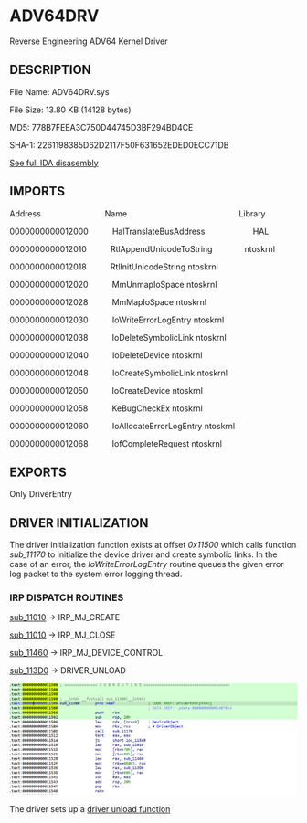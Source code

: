 # ADV64DRV
 Reverse Engineering ADV64 Kernel Driver

 ## DESCRIPTION

File Name: ADV64DRV.sys

File Size: 13.80 KB (14128 bytes)

MD5: 778B7FEEA3C750D44745D3BF294BD4CE

SHA-1: 2261198385D62D2117F50F631652EDED0ECC71DB


[See full IDA disasembly](ida.asm)




## IMPORTS

Address&emsp;&emsp;&emsp;&emsp;&emsp;&emsp;&emsp;&emsp;Name&emsp;&emsp;&emsp;&emsp;&emsp;&emsp;&emsp;&emsp;&emsp;&emsp;&emsp;&emsp;&emsp;&emsp;Library

0000000000012000&emsp;&emsp;&emsp;HalTranslateBusAddress&emsp;&emsp;&emsp;&emsp;&emsp;&emsp;HAL

0000000000012010&emsp;&emsp;&emsp;RtlAppendUnicodeToString&emsp;&emsp;&emsp;&emsp;ntoskrnl

0000000000012018&emsp;&emsp;&emsp;RtlInitUnicodeString	    ntoskrnl

0000000000012020&emsp;&emsp;&emsp;MmUnmapIoSpace	            ntoskrnl

0000000000012028&emsp;&emsp;&emsp;MmMapIoSpace	            ntoskrnl

0000000000012030&emsp;&emsp;&emsp;IoWriteErrorLogEntry	    ntoskrnl

0000000000012038&emsp;&emsp;&emsp;IoDeleteSymbolicLink	    ntoskrnl

0000000000012040&emsp;&emsp;&emsp;IoDeleteDevice	            ntoskrnl

0000000000012048&emsp;&emsp;&emsp;IoCreateSymbolicLink	    ntoskrnl

0000000000012050&emsp;&emsp;&emsp;IoCreateDevice	            ntoskrnl

0000000000012058&emsp;&emsp;&emsp;KeBugCheckEx	            ntoskrnl

0000000000012060&emsp;&emsp;&emsp;IoAllocateErrorLogEntry	    ntoskrnl

0000000000012068&emsp;&emsp;&emsp;IofCompleteRequest	        ntoskrnl


## EXPORTS
Only DriverEntry


## DRIVER INITIALIZATION
The driver initialization function exists at offset *0x11500* which calls function *sub_11170* to initialize the device driver and create symbolic links. In the case of an error, the *IoWriteErrorLogEntry* routine queues the given error log packet to the system error logging thread.

### IRP DISPATCH ROUTINES

[sub_11010](sub_11010.asm) -> IRP_MJ_CREATE 

[sub_11010](sub_11010.asm) -> IRP_MJ_CLOSE

[sub_11460](sub_11460.asm) -> IRP_MJ_DEVICE_CONTROL

[sub_113D0](sub_113D0.asm) -> DRIVER_UNLOAD

![alt text](dispatch_routines.png)

The driver sets up a [driver unload function](driverunload.com) 


